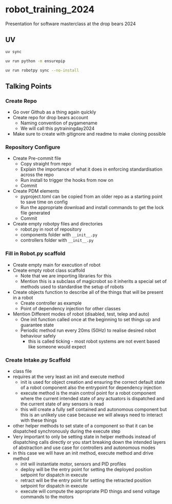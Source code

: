# robot_training_2024
Presentation for software masterclass at the drop bears 2024

## UV

```bash
uv sync
```

```bash
uv run python -m ensurepip
```

```bash
uv run robotpy sync --no-install
```

## Talking Points

### Create Repo

- Go over Github as a thing again quickly
- Create repo for drop bears account
  - Naming convention of pygamename
  - We will call this pytrainingday2024
- Make sure to create with gitignore and readme to make cloning possible

### Repository Configure

- Create Pre-commit file
  - Copy straight from repo
  - Explain the importance of what it does in enforcing standardisation across the repo
  - Run install to trigger the hooks from now on
  - Commit
- Create PDM elements
  - pyproject.toml can be copied from an older repo as a starting point to save time on config
  - Run the appropriate download and install commands to get the lock file generated
  - Commit
- Create empty robotpy files and directories
  - robot.py in root of repository
  - components folder with `__init__.py`
  - controllers folder with `__init__.py`

### Fill in Robot.py scaffold

- Create empty main for execution of robot
- Create empty robot class scaffold
  - Note that we are importing libraries for this
  - Mention this is a subclass of magicrobot so it inherits a special set of methods used to standardise the setup of robots
- Create objects function to describe all of the things that will be present in a robot
  - Create controller as example
  - Point of dependency injection for other classes
- Mention Different modes of robot (disabled, test, telep and auto)
  - One init function called once at the beginning to set things up and guarantee state
  - Periodic method run every 20ms (50Hz) to realise desired robot behaviour safely
    - this is called ticking - most robot systems are not event based like someone would expect

### Create Intake.py Scaffold

- class file
- requires at the very least an init and execute method
  - init is used for object creation and ensuring the correct default state of a robot component also the entrypoint for dependency injection
  - execute method is the main control point for a robot component where the current intended state of any actuators is dispatched and the current state of any sensors is read
  - this will create a fully self contained and autonomous component but this is an unlikely use case because we will always need to interact with these things
- other helper methods to set state of a component so that it can be dispatched synchronously during the execute step
- Very important to only be setting state in helper methods instead of dispatching calls directly or you start breaking down the intended layers of abstraction and use case for controllers and autonomous modes
- in this case we will have an init method, execute method and drive method
  - init will instantiate motor, sensors and PID profiles
  - deploy will be the entry point for setting the deployed position setpoint for dispatch in execute
  - retract will be the entry point for setting the retracted position setpoint for dispatch in execute
  - execute will compute the appropriate PID things and send voltage commands to the motors
